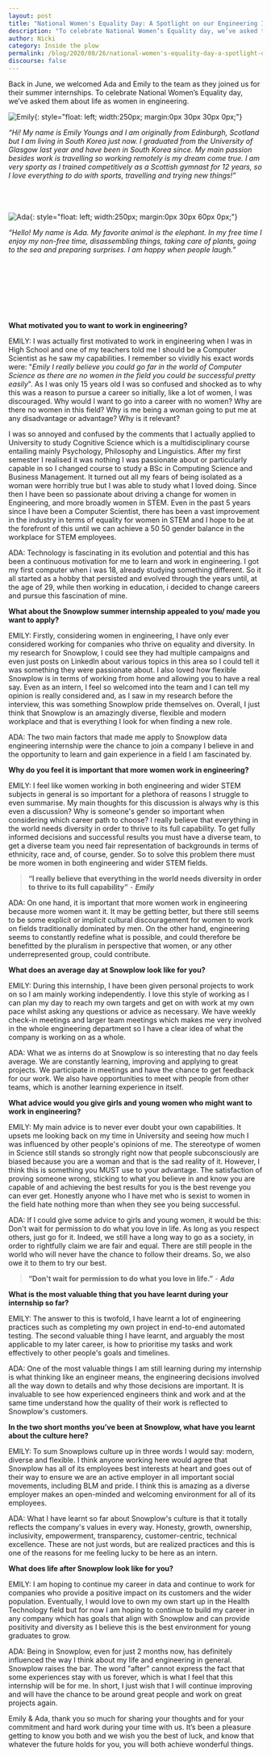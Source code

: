 ```yaml
---
layout: post
title: "National Women's Equality Day: A Spotlight on our Engineering Interns"
description: "To celebrate National Women’s Equality day, we’ve asked two of our interns about life as women in engineering."
author: Nicki
category: Inside the plow
permalink: /blog/2020/08/26/national-women's-equality-day-a-spotlight-on-our-engineering-interns/
discourse: false
---
```


Back in June, we welcomed Ada and Emily to the team as they joined us for their summer internships. To celebrate National Women’s Equality day, we’ve asked them about life as women in engineering.




![Emily](/assets/img/blog/2020/08/emily.png){: style="float: left; width:250px; margin:0px 30px 30px 0px;"}

<em>“Hi! My name is Emily Youngs and I am originally from Edinburgh, Scotland but I am living in South Korea just now. I graduated from the University of Glasgow last year and have been in South Korea since. My main passion besides work is travelling so working remotely is my dream come true. I am very sporty as I trained competitively as a Scottish gymnast for 12 years, so I love everything to do with sports, travelling and trying new things!”</em>  
<br><br><br>

![Ada](/assets/img/blog/2020/08/ada.png){: style="float: left; width:250px; margin:0px 30px 60px 0px;"}

<em>“Hello! My name is Ada. My favorite animal is the elephant. In my free time I enjoy my non-free time, disassembling things, taking care of plants, going to the sea and preparing surprises. I am happy when people laugh.”</em>  
<br><br><br>



<br><br><br><br>
**What motivated you to want to work in engineering?**

EMILY: I was actually first motivated to work in engineering when I was in High School and one of my teachers told me I should be a Computer Scientist as he saw my capabilities. I remember so vividly his exact words were: "_Emily I really believe you could go far in the world of Computer Science as there are no women in the field you could be successful pretty easily_". As I was only 15 years old I was so confused and shocked as to why this was a reason to pursue a career so initially, like a lot of women, I was discouraged. Why would I want to go into a career with no women? Why are there no women in this field? Why is me being a woman going to put me at any disadvantage or advantage? Why is it relevant? 

I was so annoyed and confused by the comments that I actually applied to University to study Cognitive Science which is a multidisciplinary course entailing mainly Psychology, Philosophy and Linguistics. After my first semester I realised it was nothing I was passionate about or particularly capable in so I changed course to study a BSc in Computing Science and Business Management. It turned out all my fears of being isolated as a woman were horribly true but I was able to study what I loved doing. Since then I have been so passionate about driving a change for women in Engineering, and more broadly women in STEM. Even in the past 5 years since I have been a Computer Scientist, there has been a vast improvement in the industry in terms of equality for women in STEM and I hope to be at the forefront of this until we can achieve a 50 50 gender balance in the workplace for STEM employees.

 
ADA: Technology is fascinating in its evolution and potential and this has been a continuous motivation for me to learn and work in engineering. I got my first computer when i was 18, already studying something different. So it all started as a hobby that persisted and evolved through the years until, at the age of 29, while then working in education, i decided to change careers and pursue this fascination of mine.

**What about the Snowplow summer internship appealed to you/ made you want to apply?**

EMILY:  Firstly, considering women in engineering, I have only ever considered working for companies who thrive on equality and diversity. In my research for Snowplow, I could see they had multiple campaigns and even just posts on LinkedIn about various topics in this area so I could tell it was something they were passionate about. I also loved how flexible Snowplow is in terms of working from home and allowing you to have a real say. Even as an intern, I feel so welcomed into the team and I can tell my opinion is really considered and, as I saw in my research before the interview, this was something Snowplow pride themselves on. Overall, I just think that Snowplow is an amazingly diverse, flexible and modern workplace and that is everything I look for when finding a new role.

ADA: The two main factors that made me apply to Snowplow data engineering internship were the chance to join a company I believe in and the opportunity to learn and gain experience in a field I am fascinated by.

**Why do you feel it is important that more women work in engineering?**

EMILY: I feel like women working in both engineering and wider STEM subjects in general is so important for a plethora of reasons I struggle to even summarise. My main thoughts for this discussion is always why is this even a discussion? Why is someone's gender so important when considering which career path to choose? I really believe that everything in the world needs diversity in order to thrive to its full capability. To get fully informed decisions and successful results you must have a diverse team, to get a diverse team you need fair representation of backgrounds in terms of ethnicity, race and, of course, gender. So to solve this problem there must be more women in both engineering and wider STEM fields.


> **“I really believe that everything in the world needs diversity in order to thrive to its full capability”** - **_Emily_**<br>


ADA: On one hand, it is important that more women work in engineering because more women want it. It may be getting better, but there still seems to be some explicit or implicit cultural discouragement for women to work on fields traditionally dominated by men. On the other hand, engineering seems to constantly redefine what is possible, and could therefore be benefitted by the pluralism in perspective that women, or any other underrepresented group, could contribute.

**What does an average day at Snowplow look like for you?**

EMILY: During this internship, I have been given personal projects to work on so I am mainly working independently. I love this style of working as I can plan my day to reach my own targets and get on with work at my own pace whilst asking any questions or advice as necessary. We have weekly check-in meetings and larger team meetings which makes me very involved in the whole engineering department so I have a clear idea of what the company is working on as a whole.

ADA: What we as interns do at Snowplow is so interesting that no day feels average. We are constantly learning, improving and applying to great projects. We participate in meetings and have the chance to get feedback for our work. We also have opportunities to meet with people from other teams, which is another learning experience in itself.

**What advice would you give girls and young women who might want to work in engineering?**

EMILY: My main advice is to never ever doubt your own capabilities. It upsets me looking back on my time in University and seeing how much I was influenced by other people's opinions of me. The stereotype of women in Science still stands so strongly right now that people subconsciously are biased because you are a woman and that is the sad reality of it. However, I think this is something you MUST use to your advantage. The satisfaction of proving someone wrong, sticking to what you believe in and know you are capable of and achieving the best results for you is the best revenge you can ever get. Honestly anyone who I have met who is sexist to women in the field hate nothing more than when they see you being successful. 

ADA: If I could give some advice to girls and young women, it would be this: Don't wait for permission to do what you love in life. As long as you respect others, just go for it. Indeed, we still have a long way to go as a society, in order to rightfully claim we are fair and equal. There are still people in the world who will never have the chance to follow their dreams. So, we also owe it to them to try our best.


> **“Don't wait for permission to do what you love in life.”** - **_Ada_**



**What is the most valuable thing that you have learnt during your internship so far?**

EMILY: The answer to this is twofold, I have learnt a lot of engineering practices such as completing my own project in end-to-end automated testing. The second valuable thing I have learnt, and arguably the most applicable to my later career, is how to prioritise my tasks and work effectively to other people's goals and timelines. 

ADA: One of the most valuable things I am still learning during my internship is what thinking like an engineer means, the engineering decisions involved all the way down to details and why those decisions are important. It is invaluable to see how experienced engineers think and work and at the same time understand how the quality of their work is reflected to Snowplow's customers.

**In the two short months you’ve been at Snowplow, what have you learnt about the culture here?**

EMILY: To sum Snowplows culture up in three words I would say: modern, diverse and flexible. I think anyone working here would agree that Snowplow has all of its employees best interests at heart and goes out of their way to ensure we are an active employer in all important social movements, including BLM and pride. I think this is amazing as a diverse employer makes an open-minded and welcoming environment for all of its employees.

ADA: What I have learnt so far about Snowplow's culture is that it totally reflects the company's values in every way. Honesty, growth, ownership, inclusivity, empowerment, transparency, customer-centric, technical excellence. These are not just words, but are realized practices and this is one of the reasons for me feeling lucky to be here as an intern.

**What does life after Snowplow look like for you?**

EMILY: I am hoping to continue my career in data and continue to work for companies who provide a positive impact on its customers and the wider population. Eventually, I would love to own my own start up in the Health Technology field but for now I am hoping to continue to build my career in any company which has goals that align with Snowplow and can provide positivity and diversity as I believe this is the best environment for young graduates to grow.

ADA: Being in Snowplow, even for just 2 months now, has definitely influenced the way I think about my life and engineering in general. Snowplow raises the bar. The word "after" cannot express the fact that some experiences stay with us forever, which is what I feel that this internship will be for me. In short, I just wish that I will continue improving and will have the chance to be around great people and work on great projects again.

Emily & Ada, thank you so much for sharing your thoughts and for your commitment and hard work during your time with us. It’s been a pleasure getting to know you both and we wish you the best of luck, and know that whatever the future holds for you, you will both achieve wonderful things.